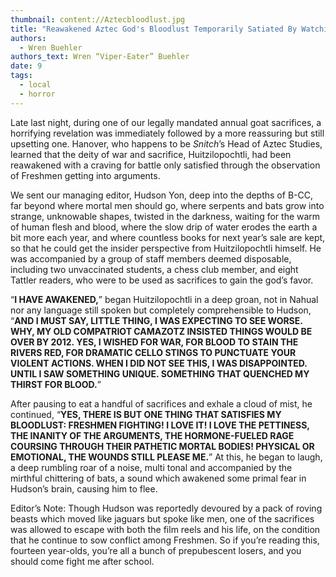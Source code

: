 ```yaml
---
thumbnail: content://Aztecbloodlust.jpg
title: "Reawakened Aztec God's Bloodlust Temporarily Satiated By Watching Freshmen Fight"
authors:
  - Wren Buehler
authors_text: Wren “Viper-Eater” Buehler
date: 9
tags:
  - local
  - horror
---
```


Late last night, during one of our legally mandated annual goat sacrifices, a horrifying revelation was immediately followed by a more reassuring but still upsetting one. Hanover, who happens to be *Snitch*’s Head of Aztec Studies, learned that the deity of war and sacrifice, Huitzilopochtli, had been reawakened with a craving for battle only satisfied through the observation of Freshmen getting into arguments.

We sent our managing editor, Hudson Yon, deep into the depths of B-CC, far beyond where mortal men should go, where serpents and bats grow into strange, unknowable shapes, twisted in the darkness, waiting for the warm of human flesh and blood, where the slow drip of water erodes the earth a bit more each year, and where countless books for next year’s sale are kept, so that he could get the insider perspective from Huitzilopochtli himself. He was accompanied by a group of staff members deemed disposable, including two unvaccinated students, a chess club member, and eight Tattler readers, who were to be used as sacrifices to gain the god’s favor.

“**I HAVE AWAKENED,**” began Huitzilopochtli in a deep groan, not in Nahual nor any language still spoken but completely comprehensible to Hudson, “**AND I MUST SAY, LITTLE THING, I WAS EXPECTING TO SEE WORSE. WHY, MY OLD COMPATRIOT CAMAZOTZ INSISTED THINGS WOULD BE OVER BY 2012. YES, I WISHED FOR WAR, FOR BLOOD TO STAIN THE RIVERS RED, FOR DRAMATIC CELLO STINGS TO PUNCTUATE YOUR VIOLENT ACTIONS. WHEN I DID NOT SEE THIS, I WAS DISAPPOINTED. UNTIL I SAW SOMETHING UNIQUE. SOMETHING THAT QUENCHED MY THIRST FOR BLOOD.**”

After pausing to eat a handful of sacrifices and exhale a cloud of mist, he continued, “**YES, THERE IS BUT ONE THING THAT SATISFIES MY BLOODLUST: FRESHMEN FIGHTING! I LOVE IT! I LOVE THE PETTINESS, THE INANITY OF THE ARGUMENTS, THE HORMONE-FUELED RAGE COURSING THROUGH THEIR PATHETIC MORTAL BODIES! PHYSICAL OR EMOTIONAL, THE WOUNDS STILL PLEASE ME.**” At this, he began to laugh, a deep rumbling roar of a noise, multi tonal and accompanied by the mirthful chittering of bats, a sound which awakened some primal fear in Hudson’s brain, causing him to flee.

Editor’s Note: Though Hudson was reportedly devoured by a pack of roving beasts which moved like jaguars but spoke like men, one of the sacrifices was allowed to escape with both the film reels and his life, on the condition that he continue to sow conflict among Freshmen. So if you’re reading this, fourteen year-olds, you’re all a bunch of prepubescent losers, and you should come fight me after school. 
